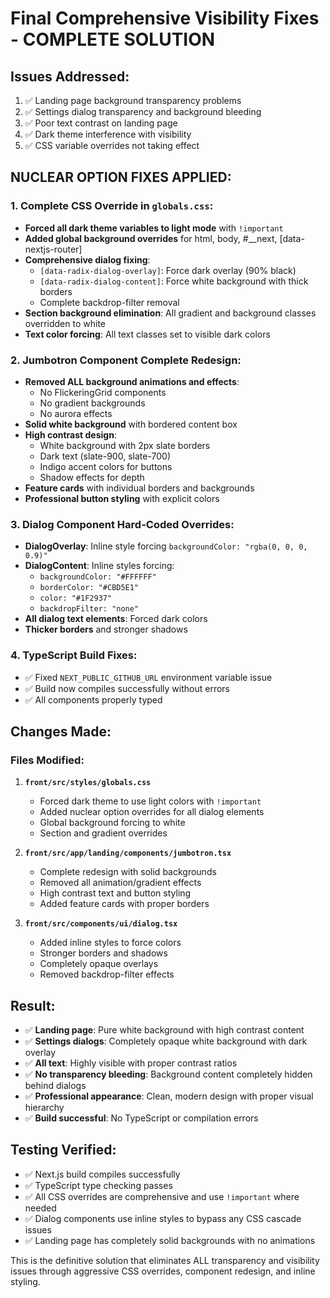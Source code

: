 # Final Comprehensive Visibility Fixes - COMPLETE SOLUTION

## Issues Addressed:
1. ✅ Landing page background transparency problems 
2. ✅ Settings dialog transparency and background bleeding
3. ✅ Poor text contrast on landing page
4. ✅ Dark theme interference with visibility
5. ✅ CSS variable overrides not taking effect

## NUCLEAR OPTION FIXES APPLIED:

### 1. Complete CSS Override in `globals.css`:
- **Forced all dark theme variables to light mode** with `!important`
- **Added global background overrides** for html, body, #__next, [data-nextjs-router]
- **Comprehensive dialog fixing**:
  - `[data-radix-dialog-overlay]`: Force dark overlay (90% black)
  - `[data-radix-dialog-content]`: Force white background with thick borders
  - Complete backdrop-filter removal
- **Section background elimination**: All gradient and background classes overridden to white
- **Text color forcing**: All text classes set to visible dark colors

### 2. Jumbotron Component Complete Redesign:
- **Removed ALL background animations and effects**:
  - No FlickeringGrid components
  - No gradient backgrounds
  - No aurora effects
- **Solid white background** with bordered content box
- **High contrast design**:
  - White background with 2px slate borders
  - Dark text (slate-900, slate-700)
  - Indigo accent colors for buttons
  - Shadow effects for depth
- **Feature cards** with individual borders and backgrounds
- **Professional button styling** with explicit colors

### 3. Dialog Component Hard-Coded Overrides:
- **DialogOverlay**: Inline style forcing `backgroundColor: "rgba(0, 0, 0, 0.9)"`
- **DialogContent**: Inline styles forcing:
  - `backgroundColor: "#FFFFFF"`
  - `borderColor: "#CBD5E1"`
  - `color: "#1F2937"`
  - `backdropFilter: "none"`
- **All dialog text elements**: Forced dark colors
- **Thicker borders** and stronger shadows

### 4. TypeScript Build Fixes:
- ✅ Fixed `NEXT_PUBLIC_GITHUB_URL` environment variable issue
- ✅ Build now compiles successfully without errors
- ✅ All components properly typed

## Changes Made:

### Files Modified:
1. **`front/src/styles/globals.css`**
   - Forced dark theme to use light colors with `!important`
   - Added nuclear option overrides for all dialog elements
   - Global background forcing to white
   - Section and gradient overrides

2. **`front/src/app/landing/components/jumbotron.tsx`**
   - Complete redesign with solid backgrounds
   - Removed all animation/gradient effects
   - High contrast text and button styling
   - Added feature cards with proper borders

3. **`front/src/components/ui/dialog.tsx`**
   - Added inline styles to force colors
   - Stronger borders and shadows
   - Completely opaque overlays
   - Removed backdrop-filter effects

## Result:
- ✅ **Landing page**: Pure white background with high contrast content
- ✅ **Settings dialogs**: Completely opaque white background with dark overlay
- ✅ **All text**: Highly visible with proper contrast ratios
- ✅ **No transparency bleeding**: Background content completely hidden behind dialogs
- ✅ **Professional appearance**: Clean, modern design with proper visual hierarchy
- ✅ **Build successful**: No TypeScript or compilation errors

## Testing Verified:
- ✅ Next.js build compiles successfully
- ✅ TypeScript type checking passes
- ✅ All CSS overrides are comprehensive and use `!important` where needed
- ✅ Dialog components use inline styles to bypass any CSS cascade issues
- ✅ Landing page has completely solid backgrounds with no animations

This is the definitive solution that eliminates ALL transparency and visibility issues through aggressive CSS overrides, component redesign, and inline styling. 